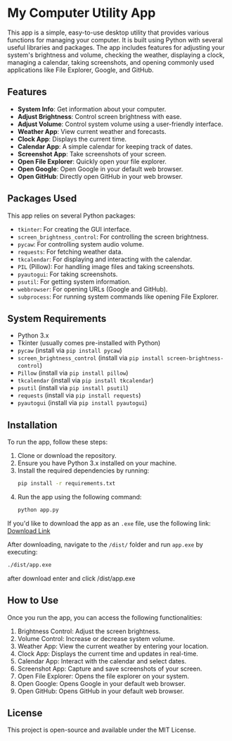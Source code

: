# My Computer Utility App

This app is a simple, easy-to-use desktop utility that provides various functions for managing your computer. It is built using Python with several useful libraries and packages. The app includes features for adjusting your system's brightness and volume, checking the weather, displaying a clock, managing a calendar, taking screenshots, and opening commonly used applications like File Explorer, Google, and GitHub.

## Features

- **System Info**: Get information about your computer.
- **Adjust Brightness**: Control screen brightness with ease.
- **Adjust Volume**: Control system volume using a user-friendly interface.
- **Weather App**: View current weather and forecasts.
- **Clock App**: Displays the current time.
- **Calendar App**: A simple calendar for keeping track of dates.
- **Screenshot App**: Take screenshots of your screen.
- **Open File Explorer**: Quickly open your file explorer.
- **Open Google**: Open Google in your default web browser.
- **Open GitHub**: Directly open GitHub in your web browser.

## Packages Used

This app relies on several Python packages:

- `tkinter`: For creating the GUI interface.
- `screen_brightness_control`: For controlling the screen brightness.
- `pycaw`: For controlling system audio volume.
- `requests`: For fetching weather data.
- `tkcalendar`: For displaying and interacting with the calendar.
- `PIL` (Pillow): For handling image files and taking screenshots.
- `pyautogui`: For taking screenshots.
- `psutil`: For getting system information.
- `webbrowser`: For opening URLs (Google and GitHub).
- `subprocess`: For running system commands like opening File Explorer.

## System Requirements

- Python 3.x
- Tkinter (usually comes pre-installed with Python)
- `pycaw` (install via `pip install pycaw`)
- `screen_brightness_control` (install via `pip install screen-brightness-control`)
- `Pillow` (install via `pip install pillow`)
- `tkcalendar` (install via `pip install tkcalendar`)
- `psutil` (install via `pip install psutil`)
- `requests` (install via `pip install requests`)
- `pyautogui` (install via `pip install pyautogui`)

## Installation

To run the app, follow these steps:

1. Clone or download the repository.
2. Ensure you have Python 3.x installed on your machine.
3. Install the required dependencies by running:
   ```bash
   pip install -r requirements.txt

4. Run the app using the following command:
   ```bash
   python app.py
   ```

If you'd like to download the app as an `.exe` file, use the following link:
<a href="https://drive.google.com/drive/folders/1M2OWxoBiiwyKsOrPzkypAMcijrxr2MI2?usp=drive_link">Download Link</a>

After downloading, navigate to the `/dist/` folder and run `app.exe` by executing:
```bash
./dist/app.exe
```

after download enter and click /dist/app.exe

## How to Use

Once you run the app, you can access the following functionalities:

1. Brightness Control: Adjust the screen brightness.
2. Volume Control: Increase or decrease system volume.
3. Weather App: View the current weather by entering your location.
4. Clock App: Displays the current time and updates in real-time.
5. Calendar App: Interact with the calendar and select dates.
6. Screenshot App: Capture and save screenshots of your screen.
7. Open File Explorer: Opens the file explorer on your system.
8. Open Google: Opens Google in your default web browser.
9. Open GitHub: Opens GitHub in your default web browser.

## License
This project is open-source and available under the MIT License.
